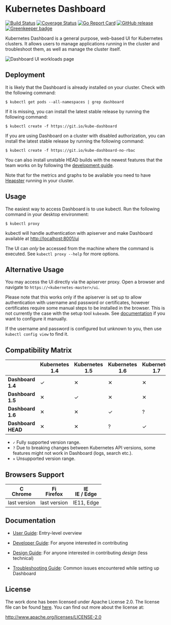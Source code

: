 # Kubernetes Dashboard

[![Build Status](https://travis-ci.org/kubernetes/dashboard.svg?branch=master)](https://travis-ci.org/kubernetes/dashboard)
[![Coverage Status](https://codecov.io/github/kubernetes/dashboard/coverage.svg?branch=master)](https://codecov.io/github/kubernetes/dashboard?branch=master)
[![Go Report Card](https://goreportcard.com/badge/github.com/kubernetes/dashboard)](https://goreportcard.com/report/github.com/kubernetes/dashboard)
[![GitHub release](https://img.shields.io/github/release/kubernetes/dashboard.svg)](https://github.com/kubernetes/dashboard/releases/latest)
[![Greenkeeper badge](https://badges.greenkeeper.io/kubernetes/dashboard.svg)](https://greenkeeper.io/)

Kubernetes Dashboard is a general purpose, web-based UI for Kubernetes clusters. It allows users to
manage applications running in the cluster and troubleshoot them, as well as manage the cluster
itself.

![Dashboard UI workloads page](docs/dashboard-ui.png)

## Deployment
It is likely that the Dashboard is already installed on your cluster. Check with the following command:
```shell
$ kubectl get pods --all-namespaces | grep dashboard
```

If it is missing, you can install the latest stable release by running the following command:
```shell
$ kubectl create -f https://git.io/kube-dashboard
```

If you are using Dashboard on a cluster with disabled authorization, you can install the latest stable release by running the following command:
```shell
$ kubectl create -f https://git.io/kube-dashboard-no-rbac
```

You can also install unstable HEAD builds with the newest features that the team works on by
following the [development guide](docs/devel/head-releases.md).

Note that for the metrics and graphs to be available you need to
have [Heapster](https://github.com/kubernetes/heapster/) running in your cluster.

## Usage
The easiest way to access Dashboard is to use kubectl. Run the following command in your desktop environment:
```shell
$ kubectl proxy
```
kubectl will handle authentication with apiserver and make Dashboard available at [http://localhost:8001/ui](http://localhost:8001/ui)

The UI can _only_ be accessed from the machine where the command is executed. See `kubectl proxy --help` for more options.

## Alternative Usage
You may access the UI directly via the apiserver proxy. Open a browser and navigate to `https://<kubernetes-master>/ui`.

Please note that this works only if the apiserver is set up to allow authentication with username and password or certificates, however certificates require some manual steps to be installed in the browser. This is not currently the case with the setup tool `kubeadm`. See [documentation](http://kubernetes.io/docs/admin/authentication/) if you want to configure it manually.

If the username and password is configured but unknown to you, then use `kubectl config view` to find it.

## Compatibility Matrix

|                     | Kubernetes 1.4 | Kubernetes 1.5 | Kubernetes 1.6 | Kubernetes 1.7 |
|---------------------|----------------|----------------|----------------|----------------|
| **Dashboard 1.4**   | ✓              | ✕              | ✕              | ✕              |
| **Dashboard 1.5**   | ✕              | ✓              | ✕              | ✕              |
| **Dashboard 1.6**   | ✕              | ✕              | ✓              | ?              |
| **Dashboard HEAD**  | ✕              | ✕              | ?              | ✓              |

- `✓` Fully supported version range.
- `?` Due to breaking changes between Kubernetes API versions, some features might not work in Dashboard (logs, search etc.).
- `✕` Unsupported version range.

## Browsers Support

| [<img src="https://raw.githubusercontent.com/godban/browsers-support-badges/master/src/images/chrome.png" alt="Chrome" width="16px" height="16px" />](http://godban.github.io/browsers-support-badges/)</br>Chrome | [<img src="https://raw.githubusercontent.com/godban/browsers-support-badges/master/src/images/firefox.png" alt="Firefox" width="16px" height="16px" />](http://godban.github.io/browsers-support-badges/)</br>Firefox | [<img src="https://raw.githubusercontent.com/godban/browsers-support-badges/master/src/images/edge.png" alt="IE / Edge" width="16px" height="16px" />](http://godban.github.io/browsers-support-badges/)</br>IE / Edge |
| --------- | --------- | --------- |
| last version | last version | IE11, Edge |

## Documentation

* [User Guide](http://kubernetes.io/docs/user-guide/ui/): Entry-level overview

* [Developer Guide](docs/devel/README.md): For anyone interested in contributing

* [Design Guide](docs/design/README.md): For anyone interested in contributing _design_ (less technical)

* [Troubleshooting Guide](docs/user-guide/troubleshooting.md): Common issues encountered while setting up Dashboard

## License

The work done has been licensed under Apache License 2.0. The license file can be found
[here](LICENSE). You can find out more about the license at:

http://www.apache.org/licenses/LICENSE-2.0
